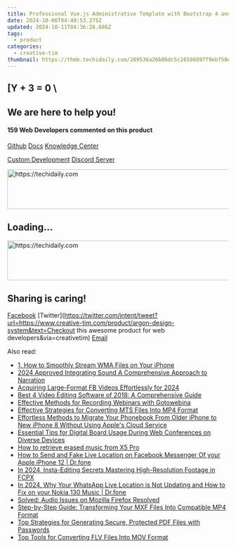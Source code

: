 ```yaml
---
title: Professional Vue.js Administrative Template with Bootstrap 4 and Papers UI - Pro Version by Creative Tim
date: 2024-10-06T04:49:53.275Z
updated: 2024-10-11T04:36:26.686Z
tags:
  - product
categories:
  - creative-tim
thumbnail: https://thmb.techidaily.com/289536a26b86dc5c26586097f9ebf58e81d35aa537c61d20d15b54d1edc660b4.jpg
---
```


## \[Y + 3 = 0 \

## We are here to help you!

#### 159 Web Developers commented on this product

[Github](https://github.com/creativetimofficial/argon-design-system) [Docs](https://tools.techidaily.com/creative-tim/products/) [Knowledge Center](https://tools.techidaily.com/creative-tim/products/) 

[Custom Development](https://tools.techidaily.com/creative-tim/products/) [Discord Server](https://discord.com/invite/FhCJCaHdQa) 

<!-- affiliate ads begin -->
<a href="https://appsumo.8odi.net/c/5597632/2043661/7443" target="_top" id="2043661">
  <img src="//a.impactradius-go.com/display-ad/7443-2043661" border="0" alt="https://techidaily.com" width="728" height="90"/>
</a>
<img height="0" width="0" src="https://appsumo.8odi.net/i/5597632/2043661/7443" style="position:absolute;visibility:hidden;" border="0" />
<!-- affiliate ads end -->

## Loading...

<!-- affiliate ads begin -->
<a href="https://coinrule.sjv.io/c/5597632/1610918/18409" target="_top" id="1610918">
  <img src="//a.impactradius-go.com/display-ad/18409-1610918" border="0" alt="https://techidaily.com" width="728" height="90"/>
</a>
<img height="0" width="0" src="https://coinrule.sjv.io/i/5597632/1610918/18409" style="position:absolute;visibility:hidden;" border="0" />
<!-- affiliate ads end -->

## Sharing is caring!

[Facebook](https://www.facebook.com/sharer/sharer.php?u=https://www.creative-tim.com/product/argon-design-system?src=sdkpreparse) [Twitter](https://twitter.com/intent/tweet?url=https://www.creative-tim.com/product/argon-design-system&text=Checkout this awesome product for web developers&via=creativetim) [Email](https://tools.techidaily.com/creative-tim/products/)

<ins class="adsbygoogle"
     style="display:block"
     data-ad-format="autorelaxed"
     data-ad-client="ca-pub-7571918770474297"
     data-ad-slot="1223367746"></ins>

<ins class="adsbygoogle"
     style="display:block"
     data-ad-client="ca-pub-7571918770474297"
     data-ad-slot="8358498916"
     data-ad-format="auto"
     data-full-width-responsive="true"></ins>

<span class="atpl-alsoreadstyle">Also read:</span>
<div><ul>
<li><a href="https://win-net.techidaily.com/1-how-to-smoothly-stream-wma-files-on-your-iphone/"><u>1. How to Smoothly Stream WMA Files on Your iPhone</u></a></li>
<li><a href="https://some-skills.techidaily.com/2024-approved-integrating-sound-a-comprehensive-approach-to-narration/"><u>2024 Approved Integrating Sound A Comprehensive Approach to Narration</u></a></li>
<li><a href="https://facebook-videos.techidaily.com/acquiring-large-format-fb-videos-effortlessly-for-2024/"><u>Acquiring Large-Format FB Videos Effortlessly for 2024</u></a></li>
<li><a href="https://win-net.techidaily.com/best-4-video-editing-software-of-2018-a-comprehensive-guide/"><u>Best 4 Video Editing Software of 2018: A Comprehensive Guide</u></a></li>
<li><a href="https://win-net.techidaily.com/effective-methods-for-recording-webinars-with-gotowebina/"><u>Effective Methods for Recording Webinars with Gotowebina</u></a></li>
<li><a href="https://win-net.techidaily.com/effective-strategies-for-converting-mts-files-into-mp4-format/"><u>Effective Strategies for Converting MTS Files Into MP4 Format</u></a></li>
<li><a href="https://win-net.techidaily.com/effortless-methods-to-migrate-your-phonebook-from-older-iphone-to-new-iphone-8-without-using-apples-cloud-service/"><u>Effortless Methods to Migrate Your Phonebook From Older iPhone to New iPhone 8 Without Using Apple's Cloud Service</u></a></li>
<li><a href="https://desktop-recording.techidaily.com/essential-tips-for-digital-board-usage-during-web-conferences-on-diverse-devices/"><u>Essential Tips for Digital Board Usage During Web Conferences on Diverse Devices</u></a></li>
<li><a href="https://blog-min.techidaily.com/how-to-retrieve-erased-music-from-x5-pro-by-fonelab-android-recover-music/"><u>How to retrieve erased music from X5 Pro</u></a></li>
<li><a href="https://location-social.techidaily.com/how-to-send-and-fake-live-location-on-facebook-messenger-of-your-apple-iphone-12-drfone-by-drfone-virtual-ios/"><u>How to Send and Fake Live Location on Facebook Messenger Of your Apple iPhone 12 | Dr.fone</u></a></li>
<li><a href="https://instagram-video-recordings.techidaily.com/in-2024-insta-editing-secrets-mastering-high-resolution-footage-in-fcpx/"><u>In 2024, Insta-Editing Secrets Mastering High-Resolution Footage in FCPX</u></a></li>
<li><a href="https://location-social.techidaily.com/in-2024-why-your-whatsapp-live-location-is-not-updating-and-how-to-fix-on-your-nokia-130-music-drfone-by-drfone-virtual-android/"><u>In 2024, Why Your WhatsApp Live Location is Not Updating and How to Fix on your Nokia 130 Music | Dr.fone</u></a></li>
<li><a href="https://sound-issues.techidaily.com/solved-audio-issues-on-mozilla-firefox-resolved/"><u>Solved: Audio Issues on Mozilla Firefox Resolved</u></a></li>
<li><a href="https://win-net.techidaily.com/step-by-step-guide-transforming-your-mxf-files-into-compatible-mp4-format/"><u>Step-by-Step Guide: Transforming Your MXF Files Into Compatible MP4 Format</u></a></li>
<li><a href="https://win-exclusive.techidaily.com/top-strategies-for-generating-secure-protected-pdf-files-with-passwords/"><u>Top Strategies for Generating Secure, Protected PDF Files with Passwords</u></a></li>
<li><a href="https://win-net.techidaily.com/top-tools-for-converting-flv-files-into-mov-format/"><u>Top Tools for Converting FLV Files Into MOV Format</u></a></li>
</ul></div>

